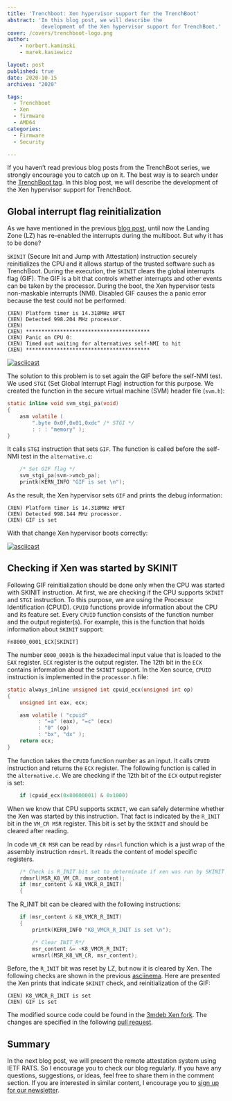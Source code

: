 ```yaml
---
title: 'Trenchboot: Xen hypervisor support for the TrenchBoot'
abstract: 'In this blog post, we will describe the
           development of the Xen hypervisor support for TrenchBoot.'
cover: /covers/trenchboot-logo.png
author:
    - norbert.kaminski
    - marek.kasiewicz

layout: post
published: true
date: 2020-10-15
archives: "2020"

tags:
  - Trenchboot
  - Xen
  - firmware
  - AMD64
categories:
  - Firmware
  - Security

---
```


If you haven’t read previous blog posts from the TrenchBoot series, we strongly
encourage you to catch up on it. The best way is to search under the [TrenchBoot
tag](https://blog.3mdeb.com/tags/trenchboot/). In this blog post, we will
describe the development of the Xen hypervisor support for TrenchBoot.

## Global interrupt flag reinitialization

As we have mentioned in the previous [blog
post](https://blog.3mdeb.com/2020/2020-09-07-trenchboot-multiboot2-support/),
until now the Landing Zone (LZ) has re-enabled the interrupts during the
multiboot. But why it has to be done?

`SKINIT` (Secure Init and Jump with Attestation) instruction securely
reinitializes the CPU and it allows startup of the trusted software such as
TrenchBoot. During the execution, the `SKINIT` clears the global interrupts flag
(GIF). The GIF is a bit that controls whether interrupts and other events can be
taken by the processor. During the boot, the Xen hypervisor tests non-maskable
interrupts (NMI). Disabled GIF causes the a panic error because the test could
not be performed:

```
(XEN) Platform timer is 14.318MHz HPET
(XEN) Detected 998.204 MHz processor.
(XEN)
(XEN) ****************************************
(XEN) Panic on CPU 0:
(XEN) Timed out waiting for alternatives self-NMI to hit
(XEN) ****************************************
```

[![asciicast](https://asciinema.org/a/onfFSMflnvwTyG1qguueyXCd8.svg)](https://asciinema.org/a/onfFSMflnvwTyG1qguueyXCd8)

The solution to this problem is to set again the GIF before the self-NMI test.
We used `STGI` (Set Global Interrupt Flag) instruction for this purpose. We
created the function in the secure virtual machine (SVM) header file (`svm.h`):

```C
static inline void svm_stgi_pa(void)
{
    asm volatile (
        ".byte 0x0f,0x01,0xdc" /* STGI */
        : : : "memory" );
}
```

It calls `STGI` instruction that sets `GIF`. The function is called before the
self-NMI test in the `alternative.c`:

```C
    /* Set GIF flag */
    svm_stgi_pa(svm->vmcb_pa);
    printk(KERN_INFO "GIF is set \n");
```

As the result, the Xen hypervisor sets `GIF` and prints the debug information:

```
(XEN) Platform timer is 14.318MHz HPET
(XEN) Detected 998.144 MHz processor.
(XEN) GIF is set
```

With that change Xen hypervisor boots correctly:

[![asciicast](https://asciinema.org/a/B0STg9ldReLWdGucOgLW5R9ao.svg)](https://asciinema.org/a/B0STg9ldReLWdGucOgLW5R9ao)

## Checking if Xen was started by SKINIT

Following GIF reinitialization should be done only when the CPU was started with
SKINIT instruction. At first, we are checking if the CPU supports `SKINIT` and
`STGI` instruction. To this purpose, we are using the Processor Identification
(CPUID). `CPUID` functions provide information about the CPU and its feature
set. Every `CPUID` function consists of the function number and the output
register(s). For example, this is the function that holds information about
`SKINIT` support:

```
Fn8000_0001_ECX[SKINIT]
```

The number `8000_0001h` is the hexadecimal input value that is loaded to the
`EAX` register. `ECX` register is the output register. The 12th bit in the `ECX`
contains information about the `SKINIT` support. In the Xen source, `CPUID`
instruction is implemented in the `processor.h` file:

```C
static always_inline unsigned int cpuid_ecx(unsigned int op)
{
    unsigned int eax, ecx;

    asm volatile ( "cpuid"
          : "=a" (eax), "=c" (ecx)
          : "0" (op)
          : "bx", "dx" );
    return ecx;
}
```

The function takes the `CPUID` function number as an input. It calls `CPUID`
instruction and returns the `ECX` register. The following function is called in
the `alternative.c`. We are checking if the 12th bit of the `ECX` output
register is set:

```C
    if (cpuid_ecx(0x80000001) & 0x1000)
```

When we know that CPU supports `SKINIT`, we can safely determine whether the Xen
was started by this instruction. That fact is indicated by the `R_INIT` bit in
the `VM_CR MSR` register. This bit is set by the `SKINIT` and should be cleared
after reading.

In code `VM_CR MSR` can be read by `rdmsrl` function which is a just wrap of the
assembly instruction `rdmsrl`. It reads the content of model specific registers.

```C
    /* Check is R_INIT bit set to determinate if xen was run by SKINIT */
    rdmsrl(MSR_K8_VM_CR, msr_content);
    if (msr_content & K8_VMCR_R_INIT)
    {
```

The R_INIT bit can be cleared with the following instructions:

```C
    if (msr_content & K8_VMCR_R_INIT)
    {
        printk(KERN_INFO "K8_VMCR_R_INIT is set \n");

        /* Clear INIT_R*/
        msr_content &= ~K8_VMCR_R_INIT;
        wrmsrl(MSR_K8_VM_CR, msr_content);
```

Before, the `R_INIT` bit was reset by LZ, but now it is cleared by Xen. The
following checks are shown in the previous
[asciinema](https://asciinema.org/a/B0STg9ldReLWdGucOgLW5R9ao). Here are
presented the Xen prints that indicate `SKINIT` check, and reinitialization of
the GIF:

```
(XEN) K8_VMCR_R_INIT is set
(XEN) GIF is set
```

The modified source code could be found in the
[3mdeb Xen fork](https://github.com/3mdeb/xen/tree/stable-4.14).
The changes are specified in the following
[pull request](https://github.com/3mdeb/xen/pull/2).

## Summary

In the next blog post, we will present the remote attestation system using
IETF RATS. So I encourage you to check our blog regularly.
If you have any questions, suggestions, or ideas, feel free to share them in
the comment section. If you are interested in similar content, I encourage you
to [sign up for our newsletter](http://eepurl.com/doF8GX).
